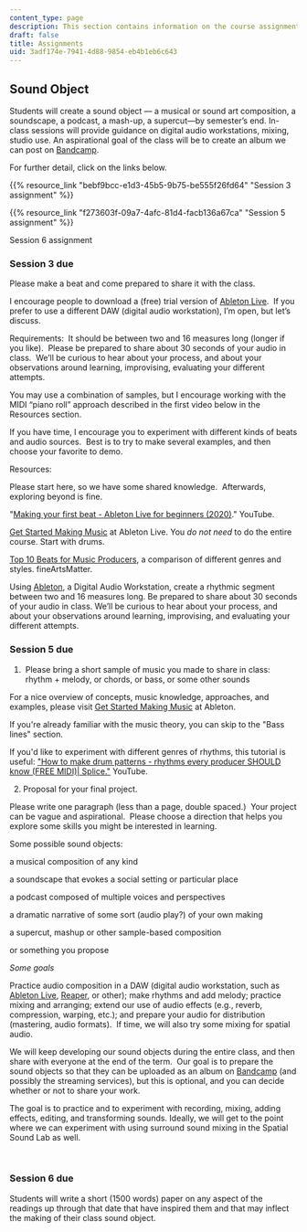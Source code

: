 ```yaml
---
content_type: page
description: This section contains information on the course assignments.
draft: false
title: Assignments
uid: 3adf174e-7941-4d88-9854-eb4b1eb6c643
---
```

## Sound Object

Students will create a sound object — a musical or sound art composition, a soundscape, a podcast, a mash-up, a supercut—by semester’s end. In-class sessions will provide guidance on digital audio workstations, mixing, studio use. An aspirational goal of the class will be to create an album we can post on [Bandcamp](https://bandcamp.com/).

For further detail, click on the links below.

{{% resource_link "bebf9bcc-e1d3-45b5-9b75-be555f26fd64" "Session 3 assignment" %}}

{{% resource_link "f273603f-09a7-4afc-81d4-facb136a67ca" "Session 5 assignment" %}}

Session 6 assignment

### Session 3 due

Please make a beat and come prepared to share it with the class.

I encourage people to download a (free) trial version of [Ableton Live](https://www.ableton.com/en/live/).  If you prefer to use a different DAW (digital audio workstation), I’m open, but let’s discuss. 

Requirements:  It should be between two and 16 measures long (longer if you like).  Please be prepared to share about 30 seconds of your audio in class.  We’ll be curious to hear about your process, and about your observations around learning, improvising, evaluating your different attempts.

You may use a combination of samples, but I encourage working with the MIDI “piano roll” approach described in the first video below in the Resources section.

If you have time, I encourage you to experiment with different kinds of beats and audio sources.  Best is to try to make several examples, and then choose your favorite to demo.

Resources:

Please start here, so we have some shared knowledge.  Afterwards, exploring beyond is fine.

"[Making your first beat - Ableton Live for beginners (2020)](https://www.youtube.com/watch?v=P0XsgBD2s6w)." YouTube.

[Get Started Making Music](https://learningmusic.ableton.com/) at Ableton Live. You *do not need* to do the entire course. Start with drums. 

[Top 10 Beats for Music Producers](https://www.fineartsmatter.com/resources/top-10-beats-every-music-producer-should-know), a comparison of different genres and styles. fineArtsMatter. 

Using [Ableton](https://www.ableton.com/en/), a Digital Audio Workstation, create a rhythmic segment between two and 16 measures long. Be prepared to share about 30 seconds of your audio in class. We’ll be curious to hear about your process, and about your observations around learning, improvising, and evaluating your different attempts.

### Session 5 due

1)  Please bring a short sample of music you made to share in class:  rhythm + melody, or chords, or bass, or some other sounds

For a nice overview of concepts, music knowledge, approaches, and examples, please visit [Get Started Making Music](https://learningmusic.ableton.com/) at Ableton.

If you're already familiar with the music theory, you can skip to the "Bass lines" section.  

If you'd like to experiment with different genres of rhythms, this tutorial is useful: ["How to make drum patterns - rhythms every producer SHOULD know (FREE MIDI)| Splice."](https://www.youtube.com/watch?v=zOVSOvsTXto) YouTube.

2) Proposal for your final project. 

Please write one paragraph (less than a page, double spaced.)  Your project can be vague and aspirational.  Please choose a direction that helps you explore some skills you might be interested in learning.  

Some possible sound objects:

a musical composition of any kind

a soundscape that evokes a social setting or particular place

a podcast composed of multiple voices and perspectives

a dramatic narrative of some sort (audio play?) of your own making

a supercut, mashup or other sample-based composition

or something you propose

*Some goals*

Practice audio composition in a DAW (digital audio workstation, such as [Ableton Live](https://www.ableton.com/en/live/), [Reaper](https://www.reaper.fm/), or other); make rhythms and add melody; practice mixing and arranging; extend our use of audio effects (e.g., reverb, compression, warping, etc.); and prepare your audio for distribution (mastering, audio formats).  If time, we will also try some mixing for spatial audio.  

We will keep developing our sound objects during the entire class, and then share with everyone at the end of the term.  Our goal is to prepare the sound objects so that they can be uploaded as an album on [Bandcamp](https://bandcamp.com/) (and possibly the streaming services), but this is optional, and you can decide whether or not to share your work.

The goal is to practice and to experiment with recording, mixing, adding effects, editing, and transforming sounds. Ideally, we will get to the point where we can experiment with using surround sound mixing in the Spatial Sound Lab as well.  

 

### Session 6 due

Students will write a short (1500 words) paper on any aspect of the readings up through that date that have inspired them and that may inflect the making of their class sound object.